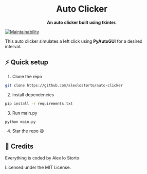 <h1 align="center">Auto Clicker</h1>

<p align="center">
  <b>An auto clicker built using tkinter.</b>
</p>

[![Maintainability](https://img.shields.io/codeclimate/maintainability/alexlostorto/auto-clicker?style=for-the-badge&message=Code+Climate&labelColor=222222&logo=Code+Climate&logoColor=FFFFFF)](https://codeclimate.com/github/alexlostorto/auto-clicker/maintainability)

This auto clicker simulates a left click using **PyAutoGUI** for a desired interval.

## ⚡ Quick setup

1. Clone the repo

```bash
git clone https://github.com/alexlostorto/auto-clicker
```

2. Install dependencies

```bash
pip install -r requirements.txt
```

3. Run main.py

```bash
python main.py
```

4. Star the repo 😄

## 📜 Credits

Everything is coded by Alex lo Storto

Licensed under the MIT License.
